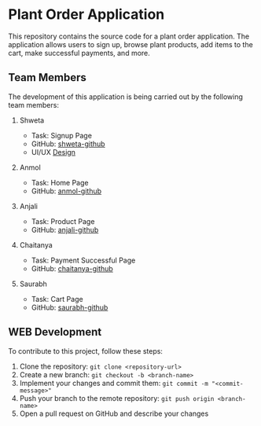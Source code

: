 # Plant Order Application

This repository contains the source code for a plant order application. The application allows users to sign up, browse plant products, add items to the cart, make successful payments, and more.

## Team Members

The development of this application is being carried out by the following team members:

1. Shweta
   - Task: Signup Page
   - GitHub: [shweta-github](https://github.com/Swetarani-Patel)
   -  UI/UX [Design](https://www.behance.net/gallery/167275279/E-commerce-Green-paradise?tracking_source=search_projects%7Ce+commerce+website)

2. Anmol
   - Task: Home Page
   - GitHub: [anmol-github](https://github.com/Anmol179)

3. Anjali
   - Task: Product Page
   - GitHub: [anjali-github](https://github.com/Anjali331997)

4. Chaitanya
   - Task: Payment Successful Page
   - GitHub: [chaitanya-github](https://github.com/chaitanyakhairnar1)

5. Saurabh
   - Task: Cart Page
   - GitHub: [saurabh-github](https://github.com/saurabhWakde)

## WEB Development

To contribute to this project, follow these steps:

1. Clone the repository: `git clone <repository-url>`
2. Create a new branch: `git checkout -b <branch-name>`
3. Implement your changes and commit them: `git commit -m "<commit-message>"`
4. Push your branch to the remote repository: `git push origin <branch-name>`
5. Open a pull request on GitHub and describe your changes


